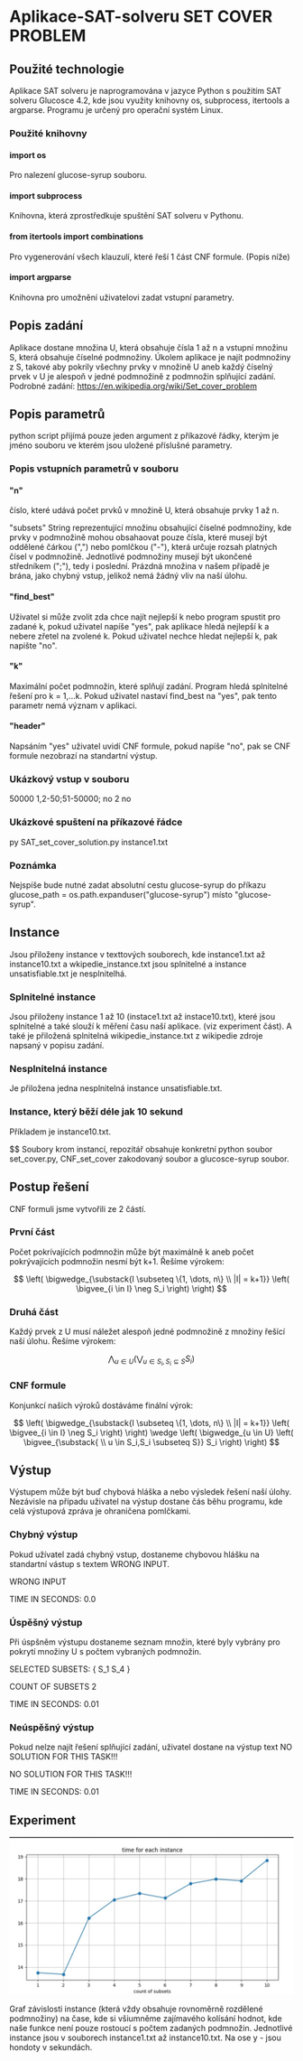 # Aplikace-SAT-solveru SET COVER PROBLEM

## Použité technologie
 Aplikace SAT solveru je naprogramována v jazyce Python s použitím SAT solveru Glucosce 4.2, kde jsou využity knihovny os, subprocess, itertools a argparse. Programu je určený pro operační systém Linux.

 ### Použité knihovny
 #### import os
 Pro nalezení glucose-syrup souboru.
 
 #### import subprocess
 Knihovna, která zprostředkuje spuštění SAT solveru v Pythonu.
 
 #### from itertools import combinations
 Pro vygenerování všech klauzulí, které řeší 1 část CNF formule. (Popis níže)
 
 #### import argparse
 Knihovna pro umožnění uživatelovi zadat vstupní parametry.
 
 ## Popis zadání
 Aplikace dostane množina U, která obsahuje čísla 1 až n a vstupní množinu S, která obsahuje číselné podmnožiny. Úkolem aplikace je najít podmnožiny z S, takové aby pokrily všechny prvky v množině U aneb každý číselný prvek v U
 je alespoň v jedné podmnožině z podmnožin splňující zadání. Podrobné zadání: https://en.wikipedia.org/wiki/Set_cover_problem

## Popis parametrů
python script přijímá pouze jeden argument z příkazové řádky, kterým je jméno souboru ve kterém jsou uložené příslušné parametry.

 ### Popis vstupních parametrů v souboru
 #### "n"
 číslo, které udává počet prvků v množině U, která obsahuje prvky 1 až n.
 
 "subsets"
 String reprezentující množinu obsahující číselné podmnožiny, kde prvky v podmnožině mohou obsahaovat pouze čísla, které musejí být oddělené čárkou (",") nebo pomlčkou ("-"), která určuje rozsah platných čísel v podmnožině. Jednotlivé podmnožiny musejí být ukončené středníkem (";"), tedy i poslední. Prázdná množina v našem případě je brána, jako chybný vstup, jelikož nemá žádný vliv na naší úlohu.
 
 #### "find_best"
 Uživatel si může zvolit zda chce najít nejlepší k nebo program spustit pro zadané k, pokud uživatel napíše "yes", pak aplikace hledá nejlepší k a nebere zřetel na zvolené k. Pokud uživatel nechce hledat nejlepší k, pak napište "no".

 #### "k"
 Maximální počet podmnožin, které splňují zadání. Program hledá splnitelné řešení pro k = 1,...k. Pokud uživatel nastaví find_best na "yes", pak tento parametr nemá význam v aplikaci.
  
 #### "header"
 Napsáním "yes" uživatel uvidí CNF formule, pokud napíše "no", pak se CNF formule nezobrazí na standartní výstup.

### Ukázkový vstup v souboru
50000 1,2-50;51-50000; no 2 no

### Ukázkové spuštení na příkazové řádce
py SAT_set_cover_solution.py instance1.txt

### Poznámka
Nejspíše bude nutné zadat absolutní cestu glucose-syrup do příkazu glucose_path = os.path.expanduser("glucose-syrup") místo "glucose-syrup".

## Instance
Jsou přiloženy instance v texttových souborech, kde instance1.txt až instance10.txt a wkipedie_instance.txt jsou splnitelné a instance unsatisfiable.txt je nesplnitelhá.

### Splnitelné instance
Jsou přiloženy instance 1 až 10 (instace1.txt až instace10.txt), které jsou splnitelné a také slouží k měření času naší aplikace. (viz experiment část). A také je přiložená splnitelná wikipedie_instance.txt z wikipedie zdroje napsaný
v popisu zadání.

### Nesplnitelná instance
Je přiložena jedna nesplnitelná instance unsatisfiable.txt.

### Instance, který běží déle jak 10 sekund
Příkladem je instance10.txt.

$$ Soubory
krom instancí, repozitář obsahuje konkretní python soubor set_cover.py, CNF_set_cover zakodovaný soubor a glucosce-syrup soubor.

## Postup řešení
CNF formuli jsme vytvořili ze 2 částí.

### První část
Počet pokrívajících podmnožin může být maximálně k aneb počet pokrývajících podmnožin nesmí být k+1. Řešíme výrokem:

$$
\left( \bigwedge_{\substack{I \subseteq \{1, \dots, n\} \\ |I| = k+1}} \left( \bigvee_{i \in I} \neg S_i \right) \right)
$$

### Druhá část
Každý prvek z U musí náležet alespoň jedné podmnožině  z množiny řešící naší úlohu. Řešíme výrokem:

$$
\bigwedge_{u \in U} \left( \bigvee_{u \in S_i, S_i \subseteq S} S_i \right)
$$

### CNF formule
Konjunkcí našich výroků dostáváme finální výrok:

$$
\left( \bigwedge_{\substack{I \subseteq \{1, \dots, n\} \\ |I| = k+1}} \left( \bigvee_{i \in I} \neg S_i \right) \right) \wedge \left( \bigwedge_{u \in U} \left( \bigvee_{\substack{ \\ u \in S_i,S_i \subseteq S}} S_i \right) \right)
$$


## Výstup
Výstupem může být buď chybová hláška a nebo výsledek řešení naší úlohy. Nezávisle na případu  uživatel na výstup dostane čás běhu programu, kde celá výstupová zpráva je ohraničena pomlčkami.

### Chybný výstup
Pokud užívatel zadá chybný vstup, dostaneme chybovou hlášku na standartní vástup s textem WRONG INPUT.

WRONG INPUT

TIME IN SECONDS: 0.0

### Úspěšný výstup
Při úspšněm výstupu dostaneme seznam množin, které byly vybrány pro pokrytí množiny U s počtem vybraných podmnožin.

SELECTED SUBSETS: { S_1 S_4 }

COUNT OF SUBSETS 2

TIME IN SECONDS: 0.01

### Neúspěšný výstup
Pokud nelze najít řešení splňující zadání, uživatel dostane na výstup text NO SOLUTION FOR THIS TASK!!!

NO SOLUTION FOR THIS TASK!!!

TIME IN SECONDS: 0.01

## Experiment
![](graph.png)

Graf závislosti instance (která vždy obsahuje rovnoměrně rozdělené podmnožiny) na čase, kde si všiumněme zajímavého kolísání hodnot, kde naše funkce není pouze rostoucí s počtem zadaných podmnožin. Jednotlivé instance jsou v souborech
instance1.txt až instance10.txt. Na ose y - jsou hondoty v sekundách.

                                          
